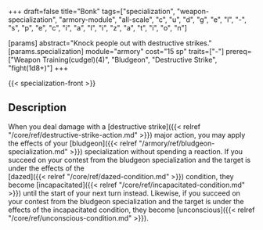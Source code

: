 +++
draft=false
title="Bonk"
tags=["specialization", "weapon-specialization", "armory-module", "all-scale", "c", "u", "d", "g", "e", "l", "-", "s", "p", "e", "c", "i", "a", "l", "i", "z", "a", "t", "i", "o", "n"]

[params]
  abstract="Knock people out with destructive strikes."
  [params.specialization]
    module="armory"
    cost="15 sp"
    traits=["-"]
    prereq=["Weapon Training(cudgel)(4)", "Bludgeon", "Destructive Strike", "fight(1d8+)"]
+++

{{< specialization-front >}}

## Description

When you deal damage with a 
[destructive strike]({{< relref "/core/ref/destructive-strike-action.md" >}})
major action, you may apply the effects of your 
[bludgeon]({{< relref "/armory/ref/bludgeon-specialization.md" >}}) specialization
without spending a reaction. If you succeed on your contest from the bludgeon 
specialization and the target is under the effects of the  
[dazed]({{< relref "/core/ref/dazed-condition.md" >}}) condition, they become 
[incapacitated]({{< relref "/core/ref/incapacitated-condition.md" >}}) until 
the start of your next turn instead. Likewise, if you succeed on your contest
from the bludgeon specialization and the target is under the effects of the
incapacitated condition, they become 
[unconscious]({{< relref "/core/ref/unconscious-condition.md" >}}).

